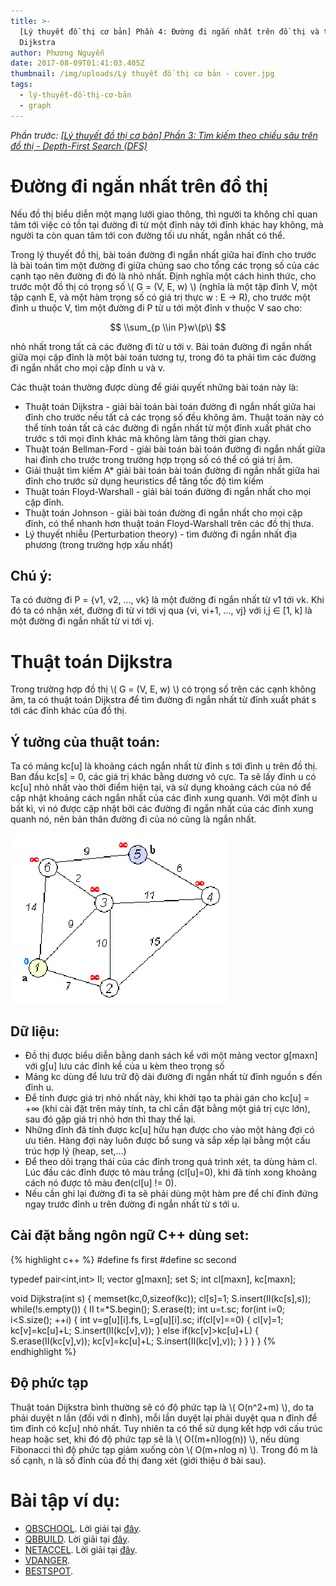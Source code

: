 ```yaml
---
title: >-
  [Lý thuyết đồ thị cơ bản] Phần 4: Đường đi ngắn nhất trên đồ thị và thuật toán
  Dijkstra
author: Phương Nguyễn
date: 2017-08-09T01:41:03.405Z
thumbnail: /img/uploads/Lý thuyết đồ thị cơ bản - cover.jpg
tags:
  - lý-thuyết-đồ-thị-cơ-bản
  - graph
---
```

*Phần trước: [\[Lý thuyết đồ thị cơ bản\] Phần 3: Tìm kiếm theo chiều sâu trên đồ thị - Depth-First Search \(DFS\)](http://cowboycoder.tech/article/ly-thuyet-do-thi-co-ban-phan-3-tim-kiem-theo-chieu-sau-tren-do-thi-depth-first-search-dfs)*

# Đường đi ngắn nhất trên đồ thị

Nếu đồ thị biểu diễn một mạng lưới giao thông, thì người ta không chỉ quan tâm tới việc có tồn tại đường đi từ một đỉnh này tới đỉnh khác hay không, mà người ta còn quan tâm tới con đường tối ưu nhất, ngắn nhất có thể. 

Trong lý thuyết đồ thị, bài toán đường đi ngắn nhất giữa hai đỉnh cho trước là bài toán tìm một đường đi giữa chúng sao cho tổng các trọng số của các cạnh tạo nên đường đi đó là nhỏ nhất. Định nghĩa một cách hình thức, cho trước một đồ thị có trọng số \\( G = (V, E, w) \\) (nghĩa là một tập đỉnh V, một tập cạnh E, và một hàm trọng số có giá trị thực w : E → R), cho trước một đỉnh u thuộc V, tìm một đường đi P từ u tới một đỉnh v thuộc V sao cho:

$$ \\sum_{p \\in P}w\(p\) $$

nhỏ nhất trong tất cả các đường đi từ u tới v. Bài toán đường đi ngắn nhất giữa mọi cặp đỉnh là một bài toán tương tự, trong đó ta phải tìm các đường đi ngắn nhất cho mọi cặp đỉnh u và v.

Các thuật toán thường được dùng để giải quyết những bài toán này là:
* Thuật toán Dijkstra - giải bài toán bài toán đường đi ngắn nhất giữa hai đỉnh cho trước nếu tất cả các trọng số đều không âm. Thuật toán này có thể tính toán tất cả các đường đi ngắn nhất từ một đỉnh xuất phát cho trước s tới mọi đỉnh khác mà không làm tăng thời gian chạy.
* Thuật toán Bellman-Ford - giải bài toán bài toán đường đi ngắn nhất giữa hai đỉnh cho trước trong trường hợp trọng số có thể có giá trị âm.
* Giải thuật tìm kiếm A* giải bài toán  bài toán đường đi ngắn nhất giữa hai đỉnh cho trước sử dụng heuristics để tăng tốc độ tìm kiếm
* Thuật toán Floyd-Warshall - giải bài toán đường đi ngắn nhất cho mọi cặp đỉnh.
* Thuật toán Johnson - giải bài toán đường đi ngắn nhất cho mọi cặp đỉnh, có thể nhanh hơn thuật toán Floyd-Warshall trên các đồ thị thưa.
* Lý thuyết nhiễu (Perturbation theory) - tìm đường đi ngắn nhất địa phương (trong trường hợp xấu nhất)

## Chú ý:

Ta có đường đi P = {v1, v2, …, vk} là một đường đi ngắn nhất từ v1 tới vk. Khi đó ta có nhận xét, đường đi từ vi tới vj qua {vi, vi+1, …, vj} với i,j ∈ \[1, k\] là một đường đi ngắn nhất từ vi tới vj.

# Thuật toán Dijkstra

Trong trường hợp đồ thị \\( G = (V, E, w) \\) có trọng số trên các cạnh không âm, ta có thuật toán Dijkstra để tìm đường đi ngắn nhất từ đỉnh xuất phát s tới các đỉnh khác của đồ thị.

## Ý tưởng của thuật toán:

Ta có mảng kc\[u\] là khoảng cách ngắn nhất từ đỉnh s tới đỉnh u trên đồ thị. Ban đầu kc\[s\] = 0, các giá trị khác bằng dương vô cực. Ta sẽ lấy đỉnh u có kc\[u\] nhỏ nhất vào thời điểm hiện tại, và sử dụng khoảng cách của nó để cập nhật khoảng cách ngắn nhất của các đỉnh xung quanh. Với một đỉnh u bất kì, vì nó được cập nhật bởi các đường đi ngắn nhất của các đỉnh xung quanh nó, nên bản thân đường đi của nó cũng là ngắn nhất.

![undefined](/img/uploads/ly-thuyet-do-thi-co-ban-4-1.gif)

## Dữ liệu:
* Đồ thị được biểu diễn bằng danh sách kề với một mảng vector g\[maxn\] với g\[u\] lưu các đỉnh kề của u kèm theo trọng số
* Mảng kc dùng để lưu trữ độ dài đường đi ngắn nhất từ đỉnh nguồn s đến đỉnh u. 
* Để tính được giá trị nhỏ nhất này, khi khởi tạo ta phải gán cho kc\[u\] = +∞ (khi cài đặt trên máy tính, ta chỉ cần đặt bằng một giá trị cực lớn), sau đó gặp giá trị nhỏ hơn thì thay thế lại.
* Những đỉnh đã tính được kc\[u\] hữu hạn được cho vào một hàng đợi có ưu tiên. Hàng đợi này luôn được bổ sung và sắp xếp lại bằng một cấu trúc hợp lý (heap, set,…)
* Để theo dõi trạng thái của các đỉnh trong quá trình xét, ta dùng hàm cl. Lúc đầu các đỉnh được tô màu trắng (cl\[u\]=0), khi đã tính xong khoảng cách nó được tô màu đen(cl\[u\] != 0).
* Nếu cần ghi lại đường đi ta sẽ phải dùng một hàm pre để chỉ đỉnh đứng ngay trước đỉnh u trên đường đi ngắn nhất từ s tới u.

## Cài đặt bằng ngôn ngữ C++ dùng set:

{% highlight c++ %}
#define fs first
#define sc second

typedef pair<int,int> II;
vector<II> g[maxn];
set<II> S;
int cl[maxn], kc[maxn];

void Dijkstra(int s) 
{
	memset(kc,0,sizeof(kc));
	cl[s]=1;
	S.insert(II(kc[s],s));
	while(!s.empty())
	{
		II t=*S.begin();
		S.erase(t);
		int u=t.sc;
		for(int i=0; i<S.size(); ++i)
		{
			int v=g[u][i].fs, L=g[u][i].sc;
			if(cl[v]==0)
			{
				cl[v]=1;
				kc[v]=kc[u]+L;
				S.insert(II(kc[v],v));
			} else if(kc[v]>kc[u]+L)
			{
				S.erase(II(kc[v],v));
				kc[v]=kc[u]+L;
				S.insert(II(kc[v],v));
			}
		}
	}
}
{% endhighlight %}

## Độ phức tạp
Thuật toán Dijkstra bình thường sẽ có độ phức tạp là \\( O(n^2+m) \\), do ta phải duyệt n lần (đối với n đỉnh), mỗi lần duyệt lại phải duyệt qua n đỉnh để tìm đỉnh có kc[u] nhỏ nhất. Tuy nhiên ta có thể sử dụng kết hợp với cấu trúc heap hoặc set, khi đó độ phức tạp sẽ là \\( O((m+n)log(n)) \\), nếu dùng Fibonacci thì độ phức tạp giảm xuống còn \\( O(m+nlog n) \\). Trong đó m là số cạnh, n là số đỉnh của đồ thị đang xét (giới thiệu ở bài sau).

# Bài tập ví dụ:

* [QBSCHOOL](http://vn.spoj.com/problems/QBSCHOOL/). Lời giải tại [đây](http://cowboycoder.tech/spoj/spoj-qbschool-den-truong).
* [QBBUILD](http://vn.spoj.com/problems/QBBUILD/). Lời giải tại [đây](http://cowboycoder.tech/spoj/spoj-qbbuild-xay-dung-duong).
* [NETACCEL](http://vn.spoj.com/problems/NETACCEL/). Lời giải tại [đây](http://cowboycoder.tech/spoj/spoj-netaccel-tang-toc-mang-may-tinh).
* [VDANGER](http://vn.spoj.com/problems/VDANGER/).
* [BESTSPOT](http://vn.spoj.com/problems/BESTSPOT/).


